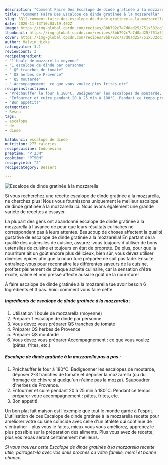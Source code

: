 ```yaml
---
description: "Comment Faire Des Escalope de dinde gratinée à la mozzarella"
title: "Comment Faire Des Escalope de dinde gratinée à la mozzarella"
slug: 3312-comment-faire-des-escalope-de-dinde-gratinee-a-la-mozzarella
date: 2020-11-13T10:03:19.402Z
image: https://img-global.cpcdn.com/recipes/8bb792c7a7d0ad25/751x532cq70/escalope-de-dinde-gratinee-a-la-mozzarella-photo-principale-de-la-recette.jpg
thumbnail: https://img-global.cpcdn.com/recipes/8bb792c7a7d0ad25/751x532cq70/escalope-de-dinde-gratinee-a-la-mozzarella-photo-principale-de-la-recette.jpg
cover: https://img-global.cpcdn.com/recipes/8bb792c7a7d0ad25/751x532cq70/escalope-de-dinde-gratinee-a-la-mozzarella-photo-principale-de-la-recette.jpg
author: Melvin Hicks
ratingvalue: 3.1
reviewcount: 3
recipeingredient:
- "1 boule de mozzarella moyenne"
- "1 escalope de dinde par personne"
- " QS tranches de tomate"
- " QS herbes de Provence"
- " QS moutarde"
- " Accompagnement  ce que vous voulez ptes frites etc"
recipeinstructions:
- "Préchauffer le four à 180°C. Badigeonner les escalopes de moutarde, déposer 2-3 tranches de tomate et déposer la mozzarella (ou du fromage de chèvre si quelqu&#39;un n&#39;aime pas la mozza). Saupoudrer d&#39;herbes de Provence."
- "Enfourner et cuire pendant 20 à 25 min à 180°C. Pendant ce temps préparer votre accompagnement : pâtes, frites, etc."
- "Bon appétit!"
categories:
- Resep
tags:
- escalope
- de
- dinde

katakunci: escalope de dinde 
nutrition: 277 calories
recipecuisine: Indonesian
preptime: "PT23M"
cooktime: "PT50M"
recipeyield: "2"
recipecategory: Dessert

---
```



![Escalope de dinde gratinée à la mozzarella](https://img-global.cpcdn.com/recipes/8bb792c7a7d0ad25/751x532cq70/escalope-de-dinde-gratinee-a-la-mozzarella-photo-principale-de-la-recette.jpg)

Si vous recherchez une recette escalope de dinde gratinée à la mozzarella, ne cherchez plus! Nous vous fournissons uniquement le meilleur escalope de dinde gratinée à la mozzarella ici. Nous avons également une grande variété de recettes à essayer.

La plupart des gens ont abandonné escalope de dinde gratinée à la mozzarella à l'avance de peur que leurs résultats culinaires ne correspondent pas à leurs attentes. Beaucoup de choses affectent la qualité gustative de escalope de dinde gratinée à la mozzarella! En partant de la qualité des ustensiles de cuisine, assurez-vous toujours d'utiliser de bons ustensiles de cuisine et toujours en état de propreté. De plus, pour que la nourriture ait un goût encore plus délicieux, bien sûr, vous devez utiliser diverses épices afin que la nourriture préparée ne soit pas fade. Ensuite, entraînez-vous pour reconnaître les différentes saveurs de la cuisine, profitez pleinement de chaque activité culinaire, car la sensation d'être excité, calme et non pressé affecte aussi le goût de la nourriture!

<!--inarticleads1-->

À faire escalope de dinde gratinée à la mozzarella tue avoir besoin 6 Ingrédients et 3 pas. Voici comment vous faire cette.

##### Ingrédients de escalope de dinde gratinée à la mozzarella :

1. Utilisation 1 boule de mozzarella (moyenne)
1. Préparer 1 escalope de dinde par personne
1. Vous devez vous préparer  QS tranches de tomate
1. Préparer  QS herbes de Provence
1. Préparer  QS moutarde
1. Vous devez vous préparer  Accompagnement : ce que vous voulez (pâtes, frites, etc.)




<!--inarticleads2-->

##### Escalope de dinde gratinée à la mozzarella pas à pas :

1. Préchauffer le four à 180°C. Badigeonner les escalopes de moutarde, déposer 2-3 tranches de tomate et déposer la mozzarella (ou du fromage de chèvre si quelqu&#39;un n&#39;aime pas la mozza). Saupoudrer d&#39;herbes de Provence.
1. Enfourner et cuire pendant 20 à 25 min à 180°C. Pendant ce temps préparer votre accompagnement : pâtes, frites, etc.
1. Bon appétit!




<!--inarticleads1-->

<p>
Un bon plat fait maison est l'exemple que tout le monde garde à l'esprit. L'utilisation de ces Escalope de dinde gratinée à la mozzarella recette pour améliorer votre cuisine coïncide avec celle d'un athlète qui continue de s'entraîner - plus vous le faites, mieux vous vous améliorez, apprenez le plus possible sur la préparation des aliments. Plus vous avez de recette, plus vos repas seront certainement meilleurs.
</p>

<p>
<i>Si vous trouvez cette Escalope de dinde gratinée à la mozzarella recette utile, partagez-la avec vos amis proches ou votre famille, merci et bonne chance.</i>
</p>
